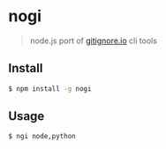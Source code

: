 nogi
=======

> node.js port of [gitignore.io](http://www.gitignore.io/) cli tools


Install
-------

```Bash
$ npm install -g nogi
```


Usage
-----

```Bash
$ ngi node,python
```
